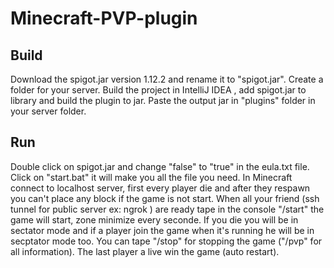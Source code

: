 # Minecraft-PVP-plugin

## Build 

Download the spigot.jar version 1.12.2 and rename it to "spigot.jar".
Create a folder for your server.
Build the project in IntelliJ IDEA , add spigot.jar to library and build the plugin to jar.
Paste the output jar in "plugins" folder in your server folder.

## Run

Double click on spigot.jar and change "false" to "true" in the eula.txt file.
Click on "start.bat" it will make you all the file you need.
In Minecraft connect to localhost server, first every player die and after they respawn you can't place any block if the game is not start.
When all your friend (ssh tunnel for public server ex: ngrok ) are ready tape in the console "/start" the game will start, zone minimize every seconde.
If you die you will be in sectator mode and if a player join the game when it's running he will be in secptator mode too.
You can tape "/stop" for stopping the game ("/pvp" for all information).
The last player a live win the game (auto restart).
